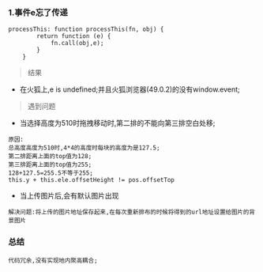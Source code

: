### 1.事件e忘了传递
```
processThis: function processThis(fn, obj) {
        return function (e) {
            fn.call(obj,e);
        }
    }
```
> 结果

- 在火狐上,e is undefined;并且火狐浏览器(49.0.2)的没有window.event;

> 遇到问题
- 当选择高度为510时拖拽移动时,第二排的不能向第三排空白处移;
```
原因:
总高度高度为510时,4*4的高度时每块的高度为是127.5;
第二排距离上面的top值为128;
第三排距离上面的top值为255;
128+127.5=255.5不等于255;
this.y + this.ele.offsetHeight != pos.offsetTop

```
- 当上传图片后,会有默认图片出现
```
解决问题:将上传的图片地址保存起来,在每次重新排布的时候将得到的url地址设置给图片的背景图片
```
### 总结
```
代码冗余,没有实现地内聚高耦合;
```
